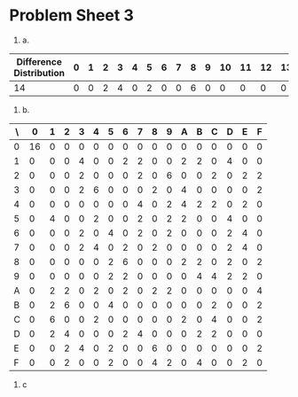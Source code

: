 # Problem Sheet 3

1. a. 

<!-- Insert a table in markdown -->
|Difference Distribution|0|1|2|3|4|5|6|7|8|9|10|11|12|13|14|15|
|---|---|---|---|---|---|---|---|---|---|---|---|---|---|---|---| --- |
| 14 | 0 | 0 | 2 | 4 | 0 | 2 | 0 | 0 | 6 | 0 | 0 | 0 | 0 | 0 | 0 | 2 |

1. b.

| \ | 0 | 1 | 2 | 3 | 4 | 5 | 6 | 7 | 8 | 9 | A | B | C | D | E | F |
|---|---|---|---|---|---|---|---|---|---|---|---|---|---|---|---|---|
| 0 | 16 | 0 | 0 | 0 | 0 | 0 | 0 | 0 | 0 | 0 | 0 | 0 | 0 | 0 | 0 | 0 |
| 1 | 0 | 0 | 0 | 4 | 0 | 0 | 2 | 2 | 0 | 0 | 2 | 2 | 0 | 4 | 0 | 0 |
| 2 | 0 | 0 | 0 | 2 | 0 | 0 | 0 | 2 | 0 | 6 | 0 | 0 | 2 | 0 | 2 | 2 |
| 3 | 0 | 0 | 0 | 2 | 6 | 0 | 0 | 0 | 2 | 0 | 4 | 0 | 0 | 0 | 0 | 2 |
| 4 | 0 | 0 | 0 | 0 | 0 | 0 | 0 | 4 | 0 | 2 | 4 | 2 | 2 | 0 | 2 | 0 |
| 5 | 0 | 4 | 0 | 0 | 2 | 0 | 0 | 2 | 0 | 2 | 2 | 0 | 0 | 4 | 0 | 0 |
| 6 | 0 | 0 | 0 | 2 | 0 | 4 | 0 | 2 | 0 | 2 | 0 | 0 | 0 | 2 | 4 | 0 |
| 7 | 0 | 0 | 0 | 2 | 4 | 0 | 2 | 0 | 2 | 0 | 0 | 0 | 0 | 2 | 4 | 0 |
| 8 | 0 | 0 | 0 | 0 | 0 | 2 | 6 | 0 | 0 | 0 | 2 | 2 | 0 | 2 | 0 | 2 |
| 9 | 0 | 0 | 0 | 0 | 0 | 2 | 2 | 0 | 0 | 0 | 0 | 4 | 4 | 2 | 2 | 0 |
| A | 0 | 2 | 2 | 0 | 2 | 0 | 2 | 0 | 2 | 2 | 0 | 0 | 0 | 0 | 0 | 4 |
| B | 0 | 2 | 6 | 0 | 0 | 4 | 0 | 0 | 0 | 0 | 0 | 0 | 2 | 0 | 0 | 2 |
| C | 0 | 6 | 0 | 0 | 2 | 0 | 0 | 0 | 0 | 0 | 2 | 0 | 4 | 0 | 0 | 2 |
| D | 0 | 2 | 4 | 0 | 0 | 0 | 2 | 4 | 0 | 0 | 0 | 2 | 2 | 0 | 0 | 0 |
| E | 0 | 0 | 2 | 4 | 0 | 2 | 0 | 0 | 6 | 0 | 0 | 0 | 0 | 0 | 0 | 2 |
| F | 0 | 0 | 2 | 0 | 0 | 2 | 0 | 0 | 4 | 2 | 0 | 4 | 0 | 0 | 2 | 0 |

1. c



